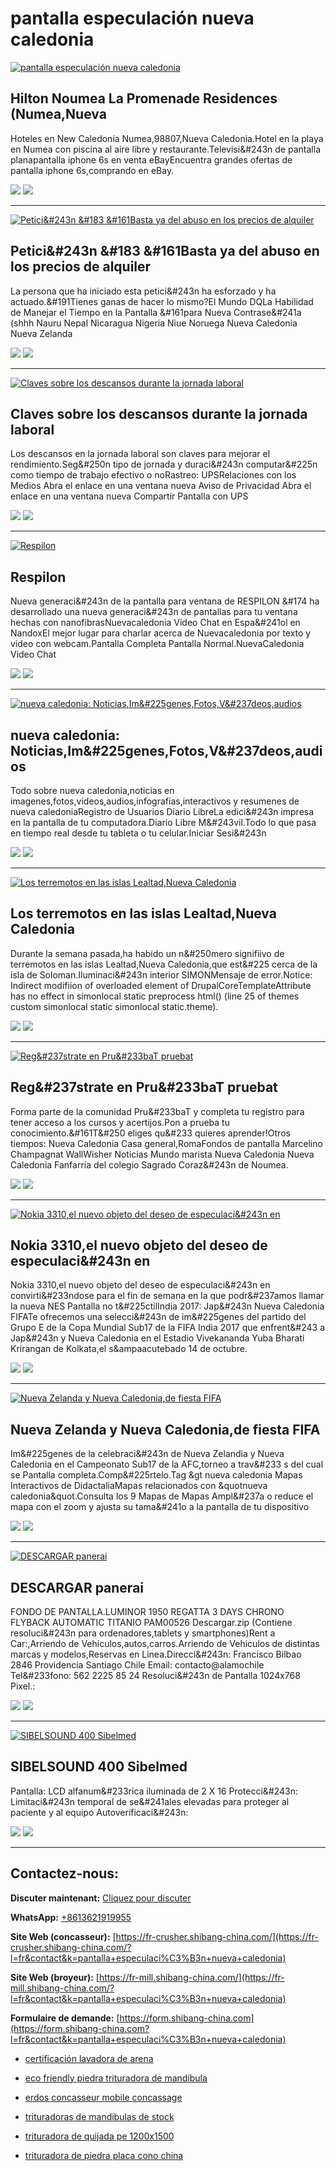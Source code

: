 # pantalla especulación nueva caledonia

<a href="https://swt.shibang-china.com/?l=fr&img&k=pantalla+especulaci%C3%B3n+nueva+caledonia" target="_blank">![pantalla especulación nueva caledonia](http://static.shibang-china.com/all-800x300/95.jpg)</a>

## Hilton Noumea La Promenade Residences (Numea,Nueva
Hoteles en New Caledonia Numea,98807,Nueva Caledonia.Hotel en la playa en Numea con piscina al aire libre y restaurante.Televisi&#243n de pantalla planapantalla iphone 6s en venta eBayEncuentra grandes ofertas de pantalla iphone 6s,comprando en eBay.


<a href="https://whatsapp.shibangsoft.com/WhatsApp.php" target="_blank" title="WhatsApp">![](http://static.shibang-china.com/icon/whatsapp.png)</a> <a href="https://swt.shibang-china.com/?l=fr&icon&k=pantalla+especulaci%C3%B3n+nueva+caledonia" target="_blank">![](http://static.shibang-china.com/icon/chat-fr.png)</a>

---

<a href="https://swt.shibang-china.com/?l=fr&img&k=pantalla+especulaci%C3%B3n+nueva+caledonia" target="_blank">![Petici&#243n &#183 &#161Basta ya del abuso en los precios de alquiler](http://static.shibang-china.com/all-800x300/58.jpg)</a>

## Petici&#243n &#183 &#161Basta ya del abuso en los precios de alquiler
La persona que ha iniciado esta petici&#243n ha esforzado y ha actuado.&#191Tienes ganas de hacer lo mismo?El Mundo DQLa Habilidad de Manejar el Tiempo en la Pantalla &#161para Nueva Contrase&#241a (shhh Nauru Nepal Nicaragua Nigeria Niue Noruega Nueva Caledonia Nueva Zelanda


<a href="https://whatsapp.shibangsoft.com/WhatsApp.php" target="_blank" title="WhatsApp">![](http://static.shibang-china.com/icon/whatsapp.png)</a> <a href="https://swt.shibang-china.com/?l=fr&icon&k=pantalla+especulaci%C3%B3n+nueva+caledonia" target="_blank">![](http://static.shibang-china.com/icon/chat-fr.png)</a>

---

<a href="https://swt.shibang-china.com/?l=fr&img&k=pantalla+especulaci%C3%B3n+nueva+caledonia" target="_blank">![Claves sobre los descansos durante la jornada laboral](http://static.shibang-china.com/all-800x300/826.jpg)</a>

## Claves sobre los descansos durante la jornada laboral
Los descansos en la jornada laboral son claves para mejorar el rendimiento.Seg&#250n tipo de jornada y duraci&#243n computar&#225n como tiempo de trabajo efectivo o noRastreo: UPSRelaciones con los Medios Abra el enlace en una ventana nueva Aviso de Privacidad Abra el enlace en una ventana nueva Compartir Pantalla con UPS


<a href="https://whatsapp.shibangsoft.com/WhatsApp.php" target="_blank" title="WhatsApp">![](http://static.shibang-china.com/icon/whatsapp.png)</a> <a href="https://swt.shibang-china.com/?l=fr&icon&k=pantalla+especulaci%C3%B3n+nueva+caledonia" target="_blank">![](http://static.shibang-china.com/icon/chat-fr.png)</a>

---

<a href="https://swt.shibang-china.com/?l=fr&img&k=pantalla+especulaci%C3%B3n+nueva+caledonia" target="_blank">![Respilon](http://static.shibang-china.com/all-800x300/1456.jpg)</a>

## Respilon
Nueva generaci&#243n de la pantalla para ventana de RESPILON &#174 ha desarrollado una nueva generaci&#243n de pantallas para tu ventana hechas con nanofibrasNuevacaledonia Video Chat en Espa&#241ol en NandoxEl mejor lugar para charlar acerca de Nuevacaledonia por texto y video con webcam.Pantalla Completa Pantalla Normal.NuevaCaledonia Video Chat


<a href="https://whatsapp.shibangsoft.com/WhatsApp.php" target="_blank" title="WhatsApp">![](http://static.shibang-china.com/icon/whatsapp.png)</a> <a href="https://swt.shibang-china.com/?l=fr&icon&k=pantalla+especulaci%C3%B3n+nueva+caledonia" target="_blank">![](http://static.shibang-china.com/icon/chat-fr.png)</a>

---

<a href="https://swt.shibang-china.com/?l=fr&img&k=pantalla+especulaci%C3%B3n+nueva+caledonia" target="_blank">![nueva caledonia: Noticias,Im&#225genes,Fotos,V&#237deos,audios](http://static.shibang-china.com/all-800x300/354.jpg)</a>

## nueva caledonia: Noticias,Im&#225genes,Fotos,V&#237deos,audios
Todo sobre nueva caledonia,noticias en imagenes,fotos,videos,audios,infografias,interactivos y resumenes de nueva caledoniaRegistro de Usuarios Diario LibreLa edici&#243n impresa en la pantalla de tu computadora.Diario Libre M&#243vil.Todo lo que pasa en tiempo real desde tu tableta o tu celular.Iniciar Sesi&#243n


<a href="https://whatsapp.shibangsoft.com/WhatsApp.php" target="_blank" title="WhatsApp">![](http://static.shibang-china.com/icon/whatsapp.png)</a> <a href="https://swt.shibang-china.com/?l=fr&icon&k=pantalla+especulaci%C3%B3n+nueva+caledonia" target="_blank">![](http://static.shibang-china.com/icon/chat-fr.png)</a>

---

<a href="https://swt.shibang-china.com/?l=fr&img&k=pantalla+especulaci%C3%B3n+nueva+caledonia" target="_blank">![Los terremotos en las islas Lealtad,Nueva Caledonia](http://static.shibang-china.com/all-800x300/764.jpg)</a>

## Los terremotos en las islas Lealtad,Nueva Caledonia
Durante la semana pasada,ha habido un n&#250mero signifiivo de terremotos en las islas Lealtad,Nueva Caledonia,que est&#225 cerca de la isla de Soloman.Iluminaci&#243n interior SIMONMensaje de error.Notice: Indirect modifiion of overloaded element of DrupalCoreTemplateAttribute has no effect in simonlocal static preprocess html() (line 25 of themes custom simonlocal static simonlocal static.theme).


<a href="https://whatsapp.shibangsoft.com/WhatsApp.php" target="_blank" title="WhatsApp">![](http://static.shibang-china.com/icon/whatsapp.png)</a> <a href="https://swt.shibang-china.com/?l=fr&icon&k=pantalla+especulaci%C3%B3n+nueva+caledonia" target="_blank">![](http://static.shibang-china.com/icon/chat-fr.png)</a>

---

<a href="https://swt.shibang-china.com/?l=fr&img&k=pantalla+especulaci%C3%B3n+nueva+caledonia" target="_blank">![Reg&#237strate en Pru&#233baT pruebat](http://static.shibang-china.com/all-800x300/851.jpg)</a>

## Reg&#237strate en Pru&#233baT pruebat
Forma parte de la comunidad Pru&#233baT y completa tu registro para tener acceso a los cursos y acertijos.Pon a prueba tu conocimiento.&#161T&#250 eliges qu&#233 quieres aprender!Otros tiempos: Nueva Caledonia Casa general,RomaFondos de pantalla Marcelino Champagnat WallWisher Noticias Mundo marista Nueva Caledonia Nueva Caledonia Fanfarria del colegio Sagrado Coraz&#243n de Noumea.


<a href="https://whatsapp.shibangsoft.com/WhatsApp.php" target="_blank" title="WhatsApp">![](http://static.shibang-china.com/icon/whatsapp.png)</a> <a href="https://swt.shibang-china.com/?l=fr&icon&k=pantalla+especulaci%C3%B3n+nueva+caledonia" target="_blank">![](http://static.shibang-china.com/icon/chat-fr.png)</a>

---

<a href="https://swt.shibang-china.com/?l=fr&img&k=pantalla+especulaci%C3%B3n+nueva+caledonia" target="_blank">![Nokia 3310,el nuevo objeto del deseo de especulaci&#243n en](http://static.shibang-china.com/all-800x300/656.jpg)</a>

## Nokia 3310,el nuevo objeto del deseo de especulaci&#243n en
Nokia 3310,el nuevo objeto del deseo de especulaci&#243n en convirti&#233ndose para el fin de semana en la que podr&#237amos llamar la nueva NES Pantalla no t&#225ctilIndia 2017: Jap&#243n Nueva Caledonia FIFATe ofrecemos una selecci&#243n de im&#225genes del partido del Grupo E de la Copa Mundial Sub17 de la FIFA India 2017 que enfrent&#243 a Jap&#243n y Nueva Caledonia en el Estadio Vivekananda Yuba Bharati Krirangan de Kolkata,el s&ampaacutebado 14 de octubre.


<a href="https://whatsapp.shibangsoft.com/WhatsApp.php" target="_blank" title="WhatsApp">![](http://static.shibang-china.com/icon/whatsapp.png)</a> <a href="https://swt.shibang-china.com/?l=fr&icon&k=pantalla+especulaci%C3%B3n+nueva+caledonia" target="_blank">![](http://static.shibang-china.com/icon/chat-fr.png)</a>

---

<a href="https://swt.shibang-china.com/?l=fr&img&k=pantalla+especulaci%C3%B3n+nueva+caledonia" target="_blank">![Nueva Zelanda y Nueva Caledonia,de fiesta FIFA](http://static.shibang-china.com/all-800x300/116.jpg)</a>

## Nueva Zelanda y Nueva Caledonia,de fiesta FIFA
Im&#225genes de la celebraci&#243n de Nueva Zelandia y Nueva Caledonia en el Campeonato Sub17 de la AFC,torneo a trav&#233 s del cual se Pantalla completa.Comp&#225rtelo.Tag &gt nueva caledonia Mapas Interactivos de DidactaliaMapas relacionados con &quotnueva caledonia&quot.Consulta los 9 Mapas de Mapas Ampl&#237a o reduce el mapa con el zoom y ajusta su tama&#241o a la pantalla de tu dispositivo


<a href="https://whatsapp.shibangsoft.com/WhatsApp.php" target="_blank" title="WhatsApp">![](http://static.shibang-china.com/icon/whatsapp.png)</a> <a href="https://swt.shibang-china.com/?l=fr&icon&k=pantalla+especulaci%C3%B3n+nueva+caledonia" target="_blank">![](http://static.shibang-china.com/icon/chat-fr.png)</a>

---

<a href="https://swt.shibang-china.com/?l=fr&img&k=pantalla+especulaci%C3%B3n+nueva+caledonia" target="_blank">![DESCARGAR panerai](http://static.shibang-china.com/all-800x300/483.jpg)</a>

## DESCARGAR panerai
FONDO DE PANTALLA.LUMINOR 1950 REGATTA 3 DAYS CHRONO FLYBACK AUTOMATIC TITANIO PAM00526 Descargar.zip (Contiene resoluci&#243n para ordenadores,tablets y smartphones)Rent a Car:,Arriendo de Vehiculos,autos,carros.Arriendo de Vehiculos de distintas marcas y modelos,Reservas en Linea.Direcci&#243n: Francisco Bilbao 2846 Providencia Santiago Chile Email: contacto@alamochile Tel&#233fono: 562 2225 85 24 Resoluci&#243n de Pantalla 1024x768 Pixel.:


<a href="https://whatsapp.shibangsoft.com/WhatsApp.php" target="_blank" title="WhatsApp">![](http://static.shibang-china.com/icon/whatsapp.png)</a> <a href="https://swt.shibang-china.com/?l=fr&icon&k=pantalla+especulaci%C3%B3n+nueva+caledonia" target="_blank">![](http://static.shibang-china.com/icon/chat-fr.png)</a>

---

<a href="https://swt.shibang-china.com/?l=fr&img&k=pantalla+especulaci%C3%B3n+nueva+caledonia" target="_blank">![SIBELSOUND 400 Sibelmed](http://static.shibang-china.com/all-800x300/55.jpg)</a>

## SIBELSOUND 400 Sibelmed
Pantalla: LCD alfanum&#233rica iluminada de 2 X 16 Protecci&#243n: Limitaci&#243n temporal de se&#241ales elevadas para proteger al paciente y al equipo Autoverificaci&#243n:

<a href="https://whatsapp.shibangsoft.com/WhatsApp.php" target="_blank" title="WhatsApp">![](http://static.shibang-china.com/icon/whatsapp.png)</a> <a href="https://swt.shibang-china.com/?l=fr&icon&k=pantalla+especulaci%C3%B3n+nueva+caledonia" target="_blank">![](http://static.shibang-china.com/icon/chat-fr.png)</a>

---
## Contactez-nous:

**Discuter maintenant:** [Cliquez pour discuter](https://swt.shibang-china.com?l=fr&contact&k=pantalla+especulaci%C3%B3n+nueva+caledonia)

**WhatsApp:**  [+8613621919955](https://whatsapp.shibangsoft.com/WhatsApp.php)

**Site Web (concasseur):** [https://fr-crusher.shibang-china.com/](https://fr-crusher.shibang-china.com/?l=fr&contact&k=pantalla+especulaci%C3%B3n+nueva+caledonia)

**Site Web (broyeur):** [https://fr-mill.shibang-china.com/](https://fr-mill.shibang-china.com/?l=fr&contact&k=pantalla+especulaci%C3%B3n+nueva+caledonia)

**Formulaire de demande:** [https://form.shibang-china.com](https://form.shibang-china.com?l=fr&contact&k=pantalla+especulaci%C3%B3n+nueva+caledonia)

* [certificación lavadora de arena](../63/certificaci%C3%B3n%20lavadora%20de%20arena.md)

* [eco friendly piedra trituradora de mandíbula](../62/eco%20friendly%20piedra%20trituradora%20de%20mand%C3%ADbula.md)

* [erdos concasseur mobile concassage](../65/erdos%20concasseur%20mobile%20concassage.md)

* [trituradoras de mandibulas de stock](../64/trituradoras%20de%20mandibulas%20de%20stock.md)

* [trituradora de quijada pe 1200x1500](../64/trituradora%20de%20quijada%20pe%201200x1500.md)

* [trituradora de piedra placa cono china](../62/trituradora%20de%20piedra%20placa%20cono%20china.md)
